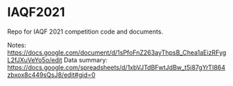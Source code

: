 # IAQF2021
Repo for IAQF 2021 competition code and documents.

Notes: https://docs.google.com/document/d/1sPfoFnZ263ayThpsB_Chea1aEizRFygL2fJXuVeYo5o/edit
Data summary: https://docs.google.com/spreadsheets/d/1xbVJTdBFwtJdBw_t5i87gYrTI864zbxox8c449sQsJ8/edit#gid=0
